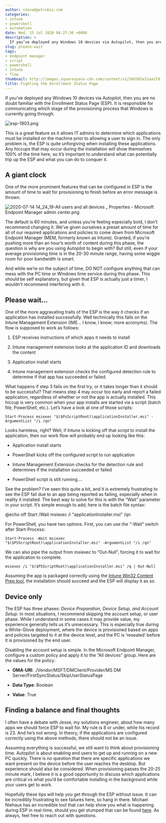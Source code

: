 ```yaml
---
author: steve@getrubix.com
categories:
- intune
- powershell
- automation
date: Wed, 15 Jul 2020 04:27:36 +0000
description: >
  If you’ve deployed any Windows 10 devices via Autopilot, then you are no doubt familiar with the Enrollment Status Page (ESP). It is responsible for communicating which stage of the provisioning process that Windows is currently going through.
slug: please-wait
tags:
- endpoint manager
- script
- powershell
- intune
- flow
thumbnail: http://images.squarespace-cdn.com/content/v1/5dd365a31aa1fd743bc30b8e/1594787248200-3HSIGI770X09AA4Q796S/image-asset.jpeg/img.jpg
title: Fighting the Enrollment Status Page
---
```


If you’ve deployed any Windows 10 devices via Autopilot, then you are no doubt familiar with the Enrollment Status Page (ESP). It is responsible for communicating which stage of the provisioning process that Windows is currently going through.

![esp-1903.png](https://getrubixsitecms.blob.core.windows.net/public-assets/content/v1/5dd365a31aa1fd743bc30b8e/1594750659924-XRJ4197VAK7J3RN6FXQG/esp-1903.png)

This is a great feature as it allows IT admins to determine which applications must be installed on the machine prior to allowing a user to sign in. The only problem is, the ESP is quite unforgiving when installing these applications. Any hiccups that may occur during the installation will show themselves 100% of the time here, so it’s important to understand what can potentially trip up the ESP and what you can do to conquer it.

A giant clock
-------------

One of the more prominent features that can be configured in ESP is the amount of time to wait for provisioning to finish before an error message is thrown.

![2020-07-14 14_24_19-All users and all devices _ Properties - Microsoft Endpoint Manager admin center.png](https://getrubixsitecms.blob.core.windows.net/public-assets/content/v1/5dd365a31aa1fd743bc30b8e/1594751917577-ME6GUX4O10BQ6O030GBD/2020-07-14+14_24_19-All+users+and+all+devices+_+Properties+-+Microsoft+Endpoint+Manager+admin+center.png)

The default is 60 minutes, and unless you’re feeling especially bold, I don’t recommend changing it. We’ve given ourselves a preset amount of time for all of our required applications and policies to come down from Microsoft Endpoint Manager (MEM, formerly known as Intune). Granted, if you’re pushing more than an hour’s worth of content during this phase, the question is why are you using Autopilot to begin with? But still, even if your average provisioning time is in the 20-30 minute range, having some wiggle room for poor bandwidth is smart.

And while we’re on the subject of time, DO NOT configure anything that can mess with the PC time or Windows time service during this phase. This should be self explanatory, but given that ESP is actually just a timer, I wouldn’t recommend interfering with it.

Please wait…
------------

One of the more aggravating traits of the ESP is the way it checks if an application has installed successfully. Well technically this falls on the Intune Management Extension (IME… I know, I know; more acronyms). The flow is supposed to work as follows:

1.  ESP receives instructions of which apps it needs to install
    
2.  Intune management extension looks at the application ID and downloads the content
    
3.  Application install starts
    
4.  Intune management extension checks the configured detection rule to determine if that app has succeeded or failed.
    

What happens if step 3 fails on the first try, or it takes longer than it should to be successful? That means step 4 may occur too early and report a failed application, regardless of whether or not the app is actually installed. This hiccup is very common when your app installs are started via a script (batch file, PowerShell, etc.). Let’s have a look at one of those scripts:

```
Start-Process msiexec "$($PsScriptRoot)\applicationInstaller.msi" -ArgumentList "/i /qn"
```

Looks harmless, right? Well, if Intune is kicking off that script to install the application, then our work flow will probably end up looking like this:

-   Application install starts
    
-   PowerShell kicks off the configured script to run application
    
-   Intune Management Extension checks for the detection rule and determines if the installation succeeded or failed
    
-   PowerShell script is still running….
    

See the problem? I’ve seen this quite a bit, and it is extremely frustrating to see the ESP fail due to an app being reported as failing, especially when in reality it installed. The best way to solve for this is with the “Wait” parameter in your script. It’s simple enough to add; here is the batch file syntax:

@echo off
Start /Wait msiexec /i "applicationInstaller.msi" /qn

For PowerShell, you have two options. First, you can use the “-Wait” switch after Start-Process:

```
Start-Process -Wait msiexec "$($PSScriptRoot)\applicationInstaller.msi" -ArgumentList "/i /qn"
```

We can also pipe the output from msiexec to “Out-Null”, forcing it to wait for the application to complete.

```
msiexec /i "$($PSScriptRoot)\applicationInstaller.msi" /q | Out-Null
```

Assuming the app is packaged correctly using the [Intune Win32 Content Prep tool](https://github.com/microsoft/Microsoft-Win32-Content-Prep-Tool), the installation should succeed and the ESP will display it as so.

Device only
-----------

The ESP has three phases: _Device Preparation, Device Setup, and Account Setup_. In most situations, I recommend skipping the account setup, or user phase. While I understand in some cases it may provide value, my experience generally tells us it’s unnecessary. This is especially true during a White-Glove deployment, where the device is provisioned based on apps and policies targeted to it at the device level, and the PC is ‘resealed’ before it is provisioned by the end user.

Disabling the account setup is simple. In the Microsoft Endpoint Manager, configure a custom policy and apply it to the “All devices” group. Here are the values for the policy:

-   **OMA-URI**: ./Vendor/MSFT/DMClient/Provider/MS DM Server/FirstSyncStatus/SkipUserStatusPage
    
-   **Data Type**: Boolean
    
-   **Value**: True
    

Finding a balance and final thoughts
------------------------------------

I often have a debate with Jesse, my solutions engineer, about how many apps we should force ESP to wait for. My rule is 8 or under, while his record is 23. And he’s not wrong. In theory, if the applications are configured correctly using the above methods, there should not be an issue.

Assuming everything is successful, we still want to think about provisioning time. Autopilot is about enabling end users to get up and running on a new PC quickly. There is no question that there are specific applications we want present on the device before the user reaches the desktop. But experience should also be considered. When provisioning passes the 20-25 minute mark, I believe it is a good opportunity to discuss which applications are critical vs what you’d be comfortable installing in the background while your users get to work.

Hopefully these tips will help you get through the ESP without issue. It can be incredibly frustrating to see failures here, so hang in there. Michael Niehaus has an incredible tool that can help show you what is happening during ESP in real-time, should you get stumped that can be found [here](https://www.powershellgallery.com/packages/Get-AutopilotESPStatus/2.0). As always, feel free to reach out with questions.